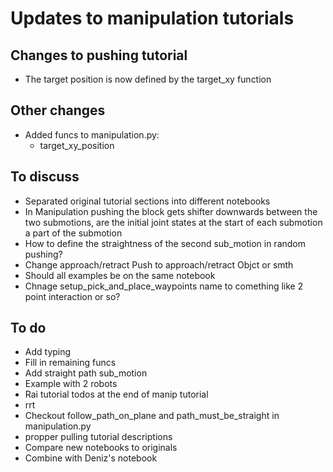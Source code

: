 # Updates to manipulation tutorials

## Changes to pushing tutorial
- The target position is now defined by the target_xy function

## Other changes
- Added funcs to manipulation.py:
    - target_xy_position

## To discuss
- Separated original tutorial sections into different notebooks 
- In Manipulation pushing the block gets shifter downwards between the two submotions, are the initial joint states at the start of each submotion a part of the submotion
- How to define the straightness of the second sub_motion in random pushing?
- Change approach/retract Push to approach/retract Objct or smth
- Should all examples be on the same notebook
- Chnage setup_pick_and_place_waypoints name to comething like 2 point interaction or so?

## To do
- Add typing
- Fill in remaining funcs
- Add straight path sub_motion
- Example with 2 robots
- Rai tutorial todos at the end of manip tutorial
- rrt
- Checkout follow_path_on_plane and path_must_be_straight in manipulation.py
- propper pulling tutorial descriptions
- Compare new notebooks to originals
- Combine with Deniz's notebook
